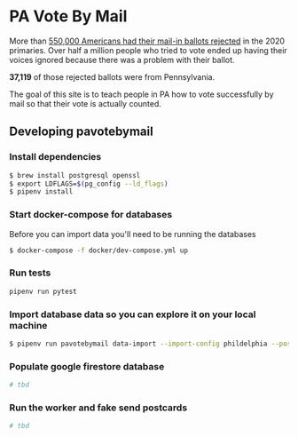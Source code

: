 # PA Vote By Mail

More than [550,000 Americans had their mail-in ballots rejected](https://www.npr.org/2020/08/22/904693468/more-than-550-000-primary-absentee-ballots-rejected-in-2020-far-outpacing-2016) in the 2020 primaries. Over half a million people who tried to vote ended up having their voices ignored because there was a problem with their ballot.

**37,119** of those rejected ballots were from Pennsylvania.

The goal of this site is to teach people in PA how to vote successfully by mail so that their vote is actually counted.

## Developing pavotebymail

### Install dependencies

```bash
$ brew install postgresql openssl
$ export LDFLAGS=$(pg_config --ld_flags)
$ pipenv install 
```

### Start docker-compose for databases

Before you can import data you'll need to be running the databases

```bash
$ docker-compose -f docker/dev-compose.yml up
```

### Run tests

```bash
pipenv run pytest
```

### Import database data so you can explore it on your local machine

```bash
$ pipenv run pavotebymail data-import --import-config phildelphia --postgres-password postgres /path/to/data_to_import.py
```

### Populate google firestore database

```bash
# tbd
```

### Run the worker and fake send postcards

```bash
# tbd
```
